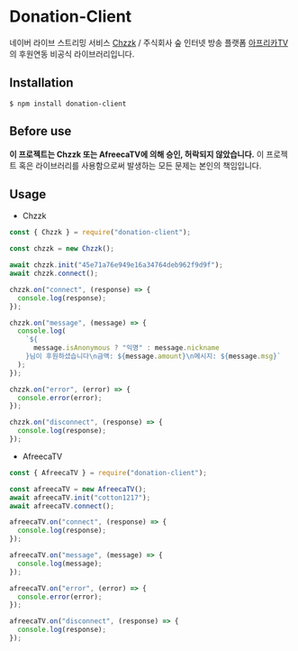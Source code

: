 # Donation-Client

네이버 라이브 스트리밍 서비스 [Chzzk](https://chzzk.naver.com/) / 주식회사 숲 인터넷 방송 플랫폼 [아프리카TV](https://www.afreecatv.com/)의 후원연동 비공식 라이브러리입니다.<br>

## Installation

```shell
$ npm install donation-client
```

## Before use

**이 프로젝트는 Chzzk 또는 AfreecaTV에 의해 승인, 허락되지 않았습니다.**
이 프로젝트 혹은 라이브러리를 사용함으로써 발생하는 모든 문제는 본인의 책임입니다.

## Usage

- Chzzk

```js
const { Chzzk } = require("donation-client");

const chzzk = new Chzzk();

await chzzk.init("45e71a76e949e16a34764deb962f9d9f");
await chzzk.connect();

chzzk.on("connect", (response) => {
  console.log(response);
});

chzzk.on("message", (message) => {
  console.log(
    `${
      message.isAnonymous ? "익명" : message.nickname
    }님이 후원하셨습니다\n금액: ${message.amount}\n메시지: ${message.msg}`
  );
});

chzzk.on("error", (error) => {
  console.error(error);
});

chzzk.on("disconnect", (response) => {
  console.log(response);
});
```

- AfreecaTV

```js
const { AfreecaTV } = require("donation-client");

const afreecaTV = new AfreecaTV();
await afreecaTV.init("cotton1217");
await afreecaTV.connect();

afreecaTV.on("connect", (response) => {
  console.log(response);
});

afreecaTV.on("message", (message) => {
  console.log(message);
});

afreecaTV.on("error", (error) => {
  console.error(error);
});

afreecaTV.on("disconnect", (response) => {
  console.log(response);
});
```
